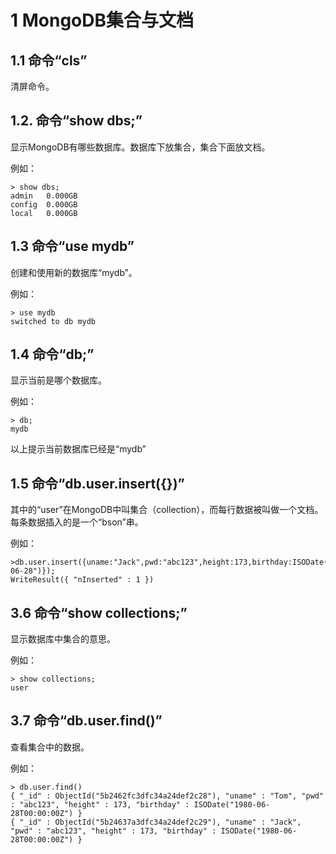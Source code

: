 # 1 MongoDB集合与文档

## 1.1 命令“cls”

清屏命令。

## 1.2.	命令“show dbs;”

显示MongoDB有哪些数据库。数据库下放集合，集合下面放文档。  

例如：  

    > show dbs;
    admin   0.000GB
    config  0.000GB
    local   0.000GB

## 1.3 命令“use mydb”  

创建和使用新的数据库“mydb”。  

例如：  

    > use mydb
    switched to db mydb

## 1.4 命令“db;”

显示当前是哪个数据库。  

例如：  

    > db;
    mydb

以上提示当前数据库已经是“mydb”

## 1.5 命令“db.user.insert({})”

其中的“user”在MongoDB中叫集合（collection），而每行数据被叫做一个文档。每条数据插入的是一个“bson”串。  

例如：  

    >db.user.insert({uname:"Jack",pwd:"abc123",height:173,birthday:ISODate("1980-06-28")});
    WriteResult({ "nInserted" : 1 })

## 3.6 命令“show collections;”  

显示数据库中集合的意思。  

例如：  

    > show collections;
    user

## 3.7 命令“db.user.find()”  

查看集合中的数据。  

例如：  

    > db.user.find()
    { "_id" : ObjectId("5b2462fc3dfc34a24def2c28"), "uname" : "Tom", "pwd" : "abc123", "height" : 173, "birthday" : ISODate("1980-06-28T00:00:00Z") }
    { "_id" : ObjectId("5b24637a3dfc34a24def2c29"), "uname" : "Jack", "pwd" : "abc123", "height" : 173, "birthday" : ISODate("1980-06-28T00:00:00Z") }
  